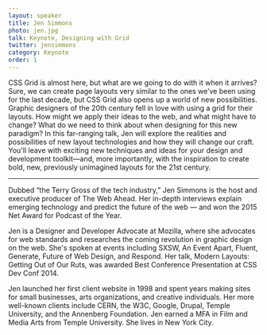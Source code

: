 ```yaml
---
layout: speaker
title: Jen Simmons
photo: jen.jpg
talk: Keynote, Designing with Grid
twitter: jensimmons
category: Keynote
order: 1
---
```


CSS Grid is almost here, but what are we going to do with it when it arrives? Sure, we can create page layouts very similar to the ones we’ve been using for the last decade, but CSS Grid also opens up a world of new possibilities. Graphic designers of the 20th century fell in love with using a grid for their layouts. How might we apply their ideas to the web, and what might have to change? What do we need to think about when designing for this new paradigm? In this far-ranging talk, Jen will explore the realities and possibilities of new layout technologies and how they will change our craft. You'll leave with exciting new techniques and ideas for your design and development toolkit—and, more importantly, with the inspiration to create bold, new, previously unimagined layouts for the 21st century.

---

Dubbed “the Terry Gross of the tech industry,” Jen Simmons is the host and executive producer of The Web Ahead. Her in-depth interviews explain emerging technology and predict the future of the web — and won the 2015 Net Award for Podcast of the Year.

Jen is a Designer and Developer Advocate at Mozilla, where she advocates for web standards and researches the coming revolution in graphic design on the web. She's spoken at events including SXSW, An Event Apart, Fluent, Generate, Future of Web Design, and Respond. Her talk, Modern Layouts: Getting Out of Our Ruts, was awarded Best Conference Presentation at CSS Dev Conf 2014.

Jen launched her first client website in 1998 and spent years making sites for small businesses, arts organizations, and creative individuals. Her more well-known clients include CERN, the W3C, Google, Drupal, Temple University, and the Annenberg Foundation. Jen earned a MFA in Film and Media Arts from Temple University. She lives in New York City.
